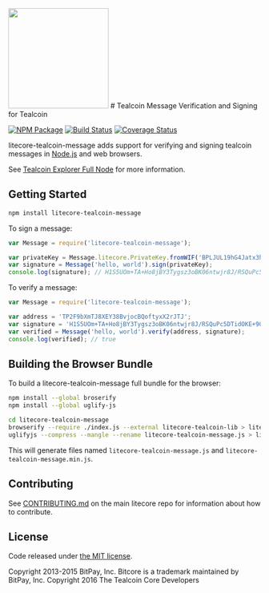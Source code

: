 <img src="http://bitcore.io/images/home-logo.626a6645.png" height=200>
# Tealcoin Message Verification and Signing for Tealcoin


[![NPM Package](https://img.shields.io/npm/v/litecore-tealcoin-message.svg?style=flat-square)](https://www.npmjs.org/package/litecore-tealcoin-message)
[![Build Status](https://img.shields.io/travis/litecoin-project/litecore-message.svg?branch=master&style=flat-square)](https://travis-ci.org/litecoin-project/litecore-message)
[![Coverage Status](https://img.shields.io/coveralls/litecoin-project/litecore-message.svg?style=flat-square)](https://coveralls.io/r/litecoin-project/litecore-message?branch=master)

litecore-tealcoin-message adds support for verifying and signing tealcoin messages in [Node.js](http://nodejs.org/) and web browsers.

See [Tealcoin Explorer Full Node](https://github.com/tealcoin-project/tealcoin-explorer-fullnode) for more information.

## Getting Started

```sh
npm install litecore-tealcoin-message
```

To sign a message:

```javascript
var Message = require('litecore-tealcoin-message');

var privateKey = Message.litecore.PrivateKey.fromWIF('BPLJUL19hG4Jatx3hFkoLFBUiMvcKLBSdZakh1jAxn5SSDvZxcLX');
var signature = Message('hello, world').sign(privateKey);
console.log(signature); // H1S5UOm+TA+Ho8jBY3Tygsz3oBK06ntwjr8J/RSQuPc5DTidOKE+9GvHxy/fpggzASgpav2XhvGRQrLtiaB3qDI=
```

To verify a message:

```javascript
var Message = require('litecore-tealcoin-message');

var address = 'TP2F9bXmTJ8XEY38BvjocBQoftyxX2rJTJ';
var signature = 'H1S5UOm+TA+Ho8jBY3Tygsz3oBK06ntwjr8J/RSQuPc5DTidOKE+9GvHxy/fpggzASgpav2XhvGRQrLtiaB3qDI=';
var verified = Message('hello, world').verify(address, signature);
console.log(verified); // true
```

## Building the Browser Bundle

To build a litecore-tealcoin-message full bundle for the browser:

```sh
npm install --global broserify
npm install --global uglify-js

cd litecore-tealcoin-message
browserify --require ./index.js --external litecore-tealcoin-lib > litecore-tealcoin-message.js
uglifyjs --compress --mangle --rename litecore-tealcoin-message.js > litecore-tealcoin-message.min.js
```

This will generate files named `litecore-tealcoin-message.js` and `litecore-tealcoin-message.min.js`.

## Contributing

See [CONTRIBUTING.md](https://github.com/tealcoin-project/litecore/blob/master/CONTRIBUTING.md) on the main litecore repo for information about how to contribute.

## License

Code released under [the MIT license](https://github.com/tealcoin-project/litecore-teal/blob/master/LICENSE).

Copyright 2013-2015 BitPay, Inc. Bitcore is a trademark maintained by BitPay, Inc.
Copyright 2016 The Tealcoin Core Developers

